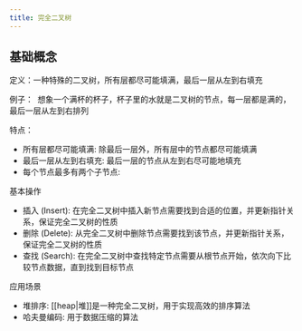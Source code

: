 ```yaml
---
title: 完全二叉树
---
```

## 基础概念

定义：一种特殊的二叉树，所有层都尽可能填满，最后一层从左到右填充

例子：  想象一个满杯的杯子，杯子里的水就是二叉树的节点，每一层都是满的，最后一层从左到右排列

特点：

- 所有层都尽可能填满: 除最后一层外，所有层中的节点都尽可能填满
- 最后一层从左到右填充: 最后一层的节点从左到右尽可能地填充
- 每个节点最多有两个子节点:

基本操作
- 插入 (Insert): 在完全二叉树中插入新节点需要找到合适的位置，并更新指针关系，保证完全二叉树的性质
- 删除 (Delete): 从完全二叉树中删除节点需要找到该节点，并更新指针关系，保证完全二叉树的性质
- 查找 (Search): 在完全二叉树中查找特定节点需要从根节点开始，依次向下比较节点数据，直到找到目标节点

应用场景

- 堆排序: [[heap|堆]]是一种完全二叉树，用于实现高效的排序算法
- 哈夫曼编码: 用于数据压缩的算法